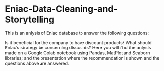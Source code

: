 # Eniac-Data-Cleaning-and-Storytelling
This is an anlysis of Eniac database to answer the following questions:

Is it beneficial for the company to have discount products?
What should Eniac’s strategy be concerning discounts?
Here you will find the anlysis made on a Google Colab notebook using Pandas, MatPlot and Seaborn libraries; and the presentation where the recommendation is shown and the questions above are answered.
